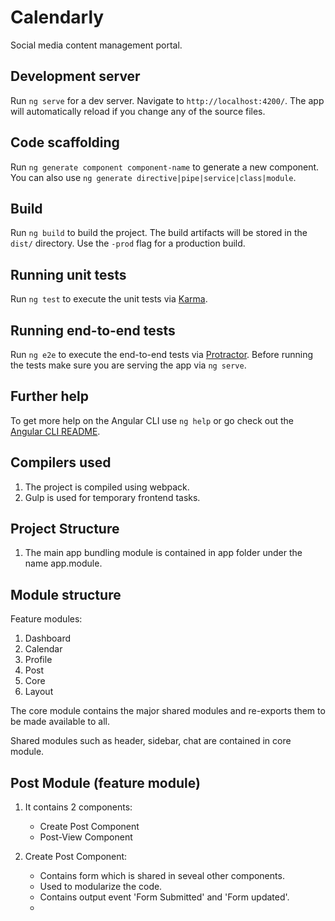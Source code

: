 # Calendarly

Social media content management portal.

## Development server

Run `ng serve` for a dev server. Navigate to `http://localhost:4200/`. The app will automatically reload if you change any of the source files.

## Code scaffolding

Run `ng generate component component-name` to generate a new component. You can also use `ng generate directive|pipe|service|class|module`.

## Build

Run `ng build` to build the project. The build artifacts will be stored in the `dist/` directory. Use the `-prod` flag for a production build.

## Running unit tests

Run `ng test` to execute the unit tests via [Karma](https://karma-runner.github.io).

## Running end-to-end tests

Run `ng e2e` to execute the end-to-end tests via [Protractor](http://www.protractortest.org/).
Before running the tests make sure you are serving the app via `ng serve`.

## Further help

To get more help on the Angular CLI use `ng help` or go check out the [Angular CLI README](https://github.com/angular/angular-cli/blob/master/README.md).

## Compilers used

1. The project is compiled using webpack. 
2. Gulp is used for temporary frontend tasks.

## Project Structure 

1. The main app bundling module is contained in app folder under the name app.module.

## Module structure

Feature modules:
1. Dashboard
2. Calendar
3. Profile
4. Post
5. Core
6. Layout

The core module contains the major shared modules and re-exports them to be made available to all.

Shared modules such as header, sidebar, chat are contained in core module.

## Post Module (feature module)

1. It contains 2 components:
    - Create Post Component
    - Post-View Component
    
2. Create Post Component:
    - Contains form which is shared in seveal other components.
    - Used to modularize the code.
    - Contains output event 'Form Submitted' and 'Form updated'.
    - 